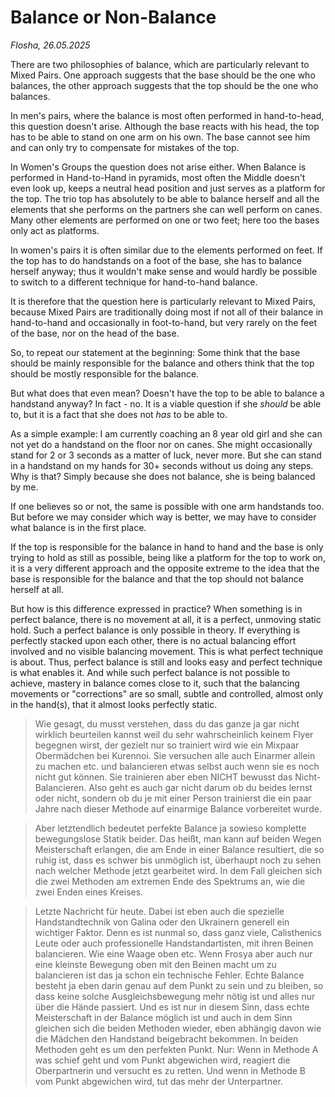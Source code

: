 # Balance or Non-Balance

*Flosha, 26.05.2025*

There are two philosophies of balance, which are particularly relevant to Mixed Pairs. One approach suggests that the base should be the one who balances, the other approach suggests that the top should be the one who balances. 

In men's pairs, where the balance is most often performed in hand-to-head, this question doesn't arise. Although the base reacts with his head, the top has to be able to stand on one arm on his own. The base cannot see him and can only try to compensate for mistakes of the top. 

In Women's Groups the question does not arise either. When Balance is performed in Hand-to-Hand in pyramids, most often the Middle doesn't even look up, keeps a neutral head position and just serves as a platform for the top. The trio top has absolutely to be able to balance herself and all the elements that she performs on the partners she can well perform on canes. Many other elements are performed on one or two feet; here too the bases only act as platforms. 

In women's pairs it is often similar due to the elements performed on feet. If the top has to do handstands on a foot of the base, she has to balance herself anyway; thus it wouldn't make sense and would hardly be possible to switch to a different technique for hand-to-hand balance.

It is therefore that the question here is particularly relevant to Mixed Pairs, because Mixed Pairs are traditionally doing most if not all of their balance in hand-to-hand and occasionally in foot-to-hand, but very rarely on the feet of the base, nor on the head of the base. 

So, to repeat our statement at the beginning: Some think that the base should be mainly responsible for the balance and others think that the top should be mostly responsible for the balance. 

But what does that even mean? Doesn't have the top to be able to balance a handstand anyway? In fact - no. It is a viable question if she *should* be able to, but it is a fact that she does not *has* to be able to.

As a simple example: I am currently coaching an 8 year old girl and she can not yet do a handstand on the floor nor on canes. She might occasionally stand for 2 or 3 seconds as a matter of luck, never more. But she can stand in a handstand on my hands for 30+ seconds without us doing any steps. Why is that? Simply because she does not balance, she is being balanced by me. 

If one believes so or not, the same is possible with one arm handstands too. But before we may consider which way is better, we may have to consider what balance is in the first place. 

If the top is responsible for the balance in hand to hand and the base is only trying to hold as still as possible, being like a platform for the top to work on, it is a very different approach and the opposite extreme to the idea that the base is responsible for the balance and that the top should not balance herself at all. 

But how is this difference expressed in practice? When something is in perfect balance, there is no movement at all, it is a perfect, unmoving static hold. Such a perfect balance is only possible in theory. If everything is perfectly stacked upon each other, there is no actual balancing effort involved and no visible balancing movement. This is what perfect technique is about. Thus, perfect balance is still and looks easy and perfect technique is what enables it. And while such perfect balance is not possible to achieve, mastery in balance comes close to it, such that the balancing movements or "corrections" are so small, subtle and controlled, almost only in the hand(s), that it almost looks perfectly static. 



> Wie gesagt, du musst verstehen, dass du das ganze ja gar nicht wirklich beurteilen kannst weil du sehr wahrscheinlich keinem Flyer begegnen wirst, der gezielt nur so trainiert wird wie ein Mixpaar Obermädchen bei Kurennoi. Sie versuchen alle auch Einarmer allein zu machen etc. und balancieren etwas selbst auch wenn sie es noch nicht gut können. Sie trainieren aber eben NICHT bewusst das Nicht-Balancieren. Also geht es auch gar nicht darum ob du beides lernst oder nicht, sondern ob du je mit einer Person trainierst die ein paar Jahre nach dieser Methode auf einarmige Balance vorbereitet wurde.

> Aber letztendlich bedeutet perfekte Balance ja sowieso komplette bewegungslose Statik beider. Das heißt, man kann auf beiden Wegen Meisterschaft erlangen, die am Ende in einer Balance resultiert, die so ruhig ist, dass es schwer bis unmöglich ist, überhaupt noch zu sehen nach welcher Methode jetzt gearbeitet wird. In dem Fall gleichen sich die zwei Methoden am extremen Ende des Spektrums an, wie die zwei Enden eines Kreises.

> Letzte Nachricht für heute. Dabei ist eben auch die spezielle Handstandtechnik von Galina oder den Ukrainern generell ein wichtiger Faktor. Denn es ist nunmal so, dass ganz viele, Calisthenics Leute oder auch professionelle Handstandartisten, mit ihren Beinen balancieren. Wie eine Waage oben etc. Wenn Frosya aber auch nur eine kleinste Bewegung oben mit den Beinen macht um zu balancieren ist das ja schon ein technische Fehler. Echte Balance besteht ja eben darin genau auf dem Punkt zu sein und zu bleiben, so dass keine solche Ausgleichsbewegung mehr nötig ist und alles nur über die Hände passiert. Und es ist nur in diesem Sinn, dass echte Meisterschaft in der Balance möglich ist und auch in dem Sinn gleichen sich die beiden Methoden wieder, eben abhängig davon wie die Mädchen den Handstand beigebracht bekommen. In beiden Methoden geht es um den perfekten Punkt. Nur: Wenn in Methode A was schief geht und vom Punkt abgewichen wird, reagiert die Oberpartnerin und versucht es zu retten. Und wenn in Methode B vom Punkt abgewichen wird, tut das mehr der Unterpartner.










